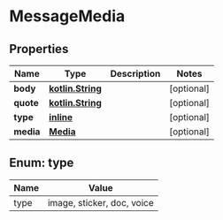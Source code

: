 # MessageMedia

## Properties
Name | Type | Description | Notes
------------ | ------------- | ------------- | -------------
**body** | [**kotlin.String**](.md) |  |  [optional]
**quote** | [**kotlin.String**](.md) |  |  [optional]
**type** | [**inline**](#TypeEnum) |  |  [optional]
**media** | [**Media**](Media.md) |  |  [optional]

<a name="TypeEnum"></a>
## Enum: type
Name | Value
---- | -----
type | image, sticker, doc, voice
